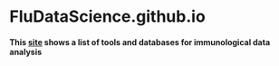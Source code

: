 # FluDataScience.github.io

#### This [site](https://fludatascience.github.io/) shows a list of tools and databases for immunological data analysis 


